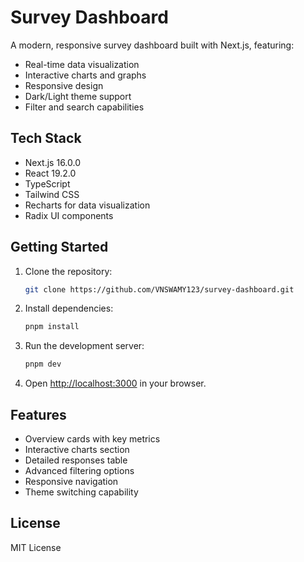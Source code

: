 # Survey Dashboard

A modern, responsive survey dashboard built with Next.js, featuring:

- Real-time data visualization
- Interactive charts and graphs
- Responsive design
- Dark/Light theme support
- Filter and search capabilities

## Tech Stack

- Next.js 16.0.0
- React 19.2.0
- TypeScript
- Tailwind CSS
- Recharts for data visualization
- Radix UI components

## Getting Started

1. Clone the repository:
   ```bash
   git clone https://github.com/VNSWAMY123/survey-dashboard.git
   ```

2. Install dependencies:
   ```bash
   pnpm install
   ```

3. Run the development server:
   ```bash
   pnpm dev
   ```

4. Open [http://localhost:3000](http://localhost:3000) in your browser.

## Features

- Overview cards with key metrics
- Interactive charts section
- Detailed responses table
- Advanced filtering options
- Responsive navigation
- Theme switching capability

## License

MIT License
